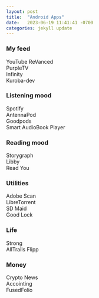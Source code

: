 ```yaml
---
layout: post
title:  "Android Apps"
date:   2023-06-19 11:41:41 -0700
categories: jekyll update
---
```



### My feed 
YouTube ReVanced  
PurpleTV  
Infinity  
Kuroba-dev  

### Listening mood
Spotify  
AntennaPod  
Goodpods  
Smart AudioBook Player  

### Reading mood
Storygraph  
Libby  
Read You 

### Utilities
Adobe Scan  
LibreTorrent  
SD Maid  
Good Lock  

### Life
Strong  
AllTrails 
Flipp  

### Money
Crypto News  
Accointing  
FusedFolio  